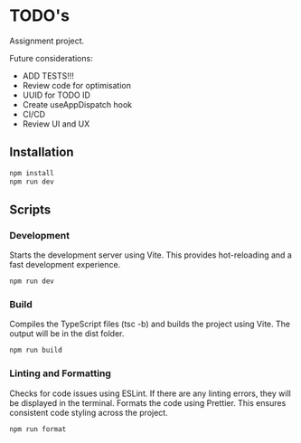 # TODO's

Assignment project.

Future considerations:

- ADD TESTS!!!
- Review code for optimisation
- UUID for TODO ID
- Create useAppDispatch hook
- CI/CD
- Review UI and UX

## Installation

```bash
npm install
npm run dev
```

## Scripts

### Development

Starts the development server using Vite. This provides hot-reloading and a fast development experience.

```bash
npm run dev
```

### Build

Compiles the TypeScript files (tsc -b) and builds the project using Vite. The output will be in the dist folder.

```bash
npm run build
```

### Linting and Formatting

Checks for code issues using ESLint. If there are any linting errors, they will be displayed in the terminal. Formats the code using Prettier. This ensures consistent code styling across the project.

```bash
npm run format
```
